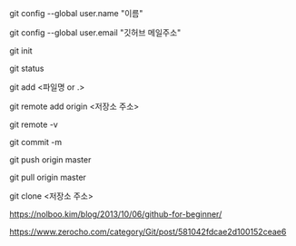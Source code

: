 git config --global user.name "이름"

git config --global user.email "깃허브 메일주소"

git init

git status

git add <파일명 or .>

git remote add origin <저장소 주소>

git remote -v

git commit -m <comment>

git push origin master

git pull origin master

git clone <저장소 주소>

https://nolboo.kim/blog/2013/10/06/github-for-beginner/

https://www.zerocho.com/category/Git/post/581042fdcae2d100152ceae6
